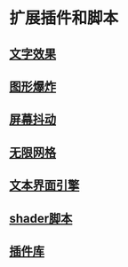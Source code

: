 # 扩展插件和脚本
## [文字效果](https://github.com/teebarjunk/godot-text_effects)
## [图形爆炸](https://github.com/hiulit/Godot-3-2D-Destructible-Objects)
## [屏幕抖动](https://godotengine.org/qa/438/camera2d-screen-shake-extension)
## [无限网格](https://github.com/Larpon/ingrid)
## [文本界面引擎](https://github.com/henriquelalves/GodotTIE)
## [shader脚本](https://github.com/jospic/godot3_shaders)
## [插件库](https://github.com/godotengine/awesome-godot)